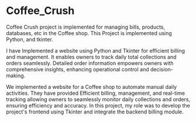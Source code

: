 # Coffee_Crush

Coffee Crush project is implemented for managing bills, products, databases, etc in the Coffee shop.
This Project is implemented using Python, and tkinter.


I have Implemented a website using Python and Tkinter for efficient billing and management. It enables owners to track daily total collections and orders seamlessly. Detailed order information empowers owners with comprehensive insights, enhancing operational control and decision-making.  

We implemented a website for a Coffee shop to automate manual daily activities.
They have provided Efficient billing, management, and real-time tracking allowing owners to seamlessly monitor daily collections and orders, ensuring efficiency and accuracy.
In this project, my role was to develop the project's frontend using Tkinter and integrate the backend billing module.
 

